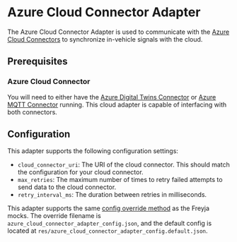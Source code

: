 # Azure Cloud Connector Adapter

The Azure Cloud Connector Adapter is used to communicate with the [Azure Cloud Connectors](../../../cloud_connectors/azure/README.md) to synchronize in-vehicle signals with the cloud.

## Prerequisites

### Azure Cloud Connector

You will need to either have the [Azure Digital Twins Connector](../../../cloud_connectors/azure/digital_twins_connector/README.md) or [Azure MQTT Connector](../../../cloud_connectors/azure/mqtt_connector/README.md) running. This cloud adapter is capable of interfacing with both connectors.

## Configuration

This adapter supports the following configuration settings:

- `cloud_connector_uri`: The URI of the cloud connector. This should match the configuration for your cloud connector.
- `max_retries`: The maximum number of times to retry failed attempts to send data to the cloud connector.
- `retry_interval_ms`: The duration between retries in milliseconds.

This adapter supports the same [config override method](https://github.com/eclipse-ibeji/freyja/blob/main/docs/config-overrides.md) as the Freyja mocks. The override filename is `azure_cloud_connector_adapter_config.json`, and the default config is located at `res/azure_cloud_connector_adapter_config.default.json`.
